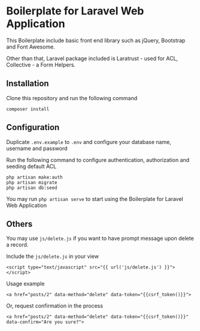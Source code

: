 # Boilerplate for Laravel Web Application

This Boilerplate include basic front end library such as jQuery, Bootstrap and Font Awesome.

Other than that, Laravel package included is Laratrust - used for ACL, Collective - a Form Helpers.

## Installation

Clone this repository and run the following command

	composer install

## Configuration

Duplicate `.env.example` to `.env` and configure your database name, username and password

Run the following command to configure authentication, authorization and seeding default ACL

	php artisan make:auth
	php artisan migrate
	php artisan db:seed

You may run `php artisan serve` to start using the Boilerplate for Laravel Web Application

## Others

You may use `js/delete.js` if you want to have prompt message upon delete a record.

Include the `js/delete.js` in your view

	<script type="text/javascript" src="{{ url('js/delete.js') }}"></script>

Usage example

	<a href="posts/2" data-method="delete" data-token="{{csrf_token()}}"> 

Or, request confirmation in the process

	<a href="posts/2" data-method="delete" data-token="{{csrf_token()}}" data-confirm="Are you sure?">

